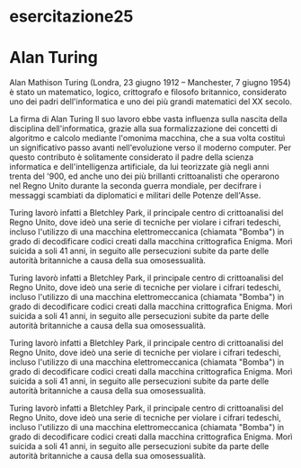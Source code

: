 # esercitazione25

# Alan Turing

Alan Mathison Turing (Londra, 23 giugno 1912 – Manchester, 7 giugno 1954) è stato un matematico, logico, crittografo e filosofo britannico, considerato uno dei padri dell'informatica e uno dei più grandi matematici del XX secolo.


La firma di Alan Turing
Il suo lavoro ebbe vasta influenza sulla nascita della disciplina dell'informatica, grazie alla sua formalizzazione dei concetti di algoritmo e calcolo mediante l'omonima macchina, che a sua volta costituì un significativo passo avanti nell'evoluzione verso il moderno computer. Per questo contributo è solitamente considerato il padre della scienza informatica e dell'intelligenza artificiale, da lui teorizzate già negli anni trenta del '900, ed anche uno dei più brillanti crittoanalisti che operarono nel Regno Unito durante la seconda guerra mondiale, per decifrare i messaggi scambiati da diplomatici e militari delle Potenze dell'Asse.

Turing lavorò infatti a Bletchley Park, il principale centro di crittoanalisi del Regno Unito, dove ideò una serie di tecniche per violare i cifrari tedeschi, incluso l'utilizzo di una macchina elettromeccanica (chiamata "Bomba") in grado di decodificare codici creati dalla macchina crittografica Enigma. Morì suicida a soli 41 anni, in seguito alle persecuzioni subite da parte delle autorità britanniche a causa della sua omosessualità.

Turing lavorò infatti a Bletchley Park, il principale centro di crittoanalisi del Regno Unito, dove ideò una serie di tecniche per violare i cifrari tedeschi, incluso l'utilizzo di una macchina elettromeccanica (chiamata "Bomba") in grado di decodificare codici creati dalla macchina crittografica Enigma. Morì suicida a soli 41 anni, in seguito alle persecuzioni subite da parte delle autorità britanniche a causa della sua omosessualità.

Turing lavorò infatti a Bletchley Park, il principale centro di crittoanalisi del Regno Unito, dove ideò una serie di tecniche per violare i cifrari tedeschi, incluso l'utilizzo di una macchina elettromeccanica (chiamata "Bomba") in grado di decodificare codici creati dalla macchina crittografica Enigma. Morì suicida a soli 41 anni, in seguito alle persecuzioni subite da parte delle autorità britanniche a causa della sua omosessualità.

Turing lavorò infatti a Bletchley Park, il principale centro di crittoanalisi del Regno Unito, dove ideò una serie di tecniche per violare i cifrari tedeschi, incluso l'utilizzo di una macchina elettromeccanica (chiamata "Bomba") in grado di decodificare codici creati dalla macchina crittografica Enigma. Morì suicida a soli 41 anni, in seguito alle persecuzioni subite da parte delle autorità britanniche a causa della sua omosessualità.
